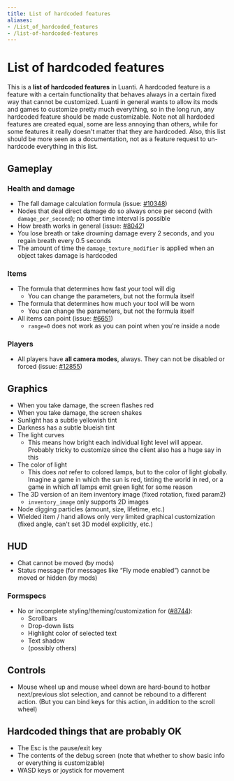 ```yaml
---
title: List of hardcoded features
aliases:
- /List_of_hardcoded_features
- /list-of-hardcoded-features
---
```


# List of hardcoded features
This is a **list of hardcoded features** in Luanti. A hardcoded feature is a feature with a certain functionality that behaves always in a certain fixed way that cannot be customized. Luanti in general wants to allow its mods and games to customize pretty much everything, so in the long run, any hardcoded feature should be made customizable. Note not all hardoded features are created equal, some are less annoying than others, while for some features it really doesn't matter that they are hardcoded. Also, this list should be more seen as a documentation, not as a feature request to un-hardcode everything in this list.

Gameplay
--------

### Health and damage

* The fall damage calculation formula (issue: [#10348](https://github.com/minetest/minetest/pull/10348))
* Nodes that deal direct damage do so always once per second (with `damage_per_second`); no other time interval is possible
* How breath works in general (issue: [#8042](https://github.com/minetest/minetest/pull/8042))
* You lose breath or take drowning damage every 2 seconds, and you regain breath every 0.5 seconds
* The amount of time the `damage_texture_modifier` is applied when an object takes damage is hardcoded

### Items

* The formula that determines how fast your tool will dig
    * You can change the parameters, but not the formula itself
* The formula that determines how much your tool will be worn
    * You can change the parameters, but not the formula itself
* All items can point (issue: [#6651](https://github.com/minetest/minetest/pull/6651))
    * `range=0` does not work as you can point when you're inside a node

### Players

* All players have **all camera modes**, always. They can not be disabled or forced (issue: [#12855](https://github.com/minetest/minetest/issues/12855))

Graphics
--------

* When you take damage, the screen flashes red
* When you take damage, the screen shakes
* Sunlight has a subtle yellowish tint
* Darkness has a subtle blueish tint
* The light curves
    * This means how bright each individual light level will appear. Probably tricky to customize since the client also has a huge say in this
* The color of light
    * This does _not_ refer to colored lamps, but to the color of light globally. Imagine a game in which the sun is red, tinting the world in red, or a game in which _all_ lamps emit green light for some reason
* The 3D version of an item inventory image (fixed rotation, fixed param2)
    * `inventory_image` only supports 2D images
* Node digging particles (amount, size, lifetime, etc.)
* Wielded item / hand allows only very limited graphical customization (fixed angle, can't set 3D model explicitly, etc.)

HUD
---

* Chat cannot be moved (by mods)
* Status message (for messages like “Fly mode enabled”) cannot be moved or hidden (by mods)

### Formspecs

* No or incomplete styling/theming/customization for ([#8744](https://github.com/minetest/minetest/issues/8744)):
    * Scrollbars
    * Drop-down lists
    * Highlight color of selected text
    * Text shadow
    * (possibly others)

Controls
--------

* Mouse wheel up and mouse wheel down are hard-bound to hotbar next/previous slot selection, and cannot be rebound to a different action. (But you can bind keys for this action, in addition to the scroll wheel)

Hardcoded things that are probably OK
-------------------------------------

* The Esc is the pause/exit key
* The contents of the debug screen (note that whether to show basic info or everything is customizable)
* WASD keys or joystick for movement